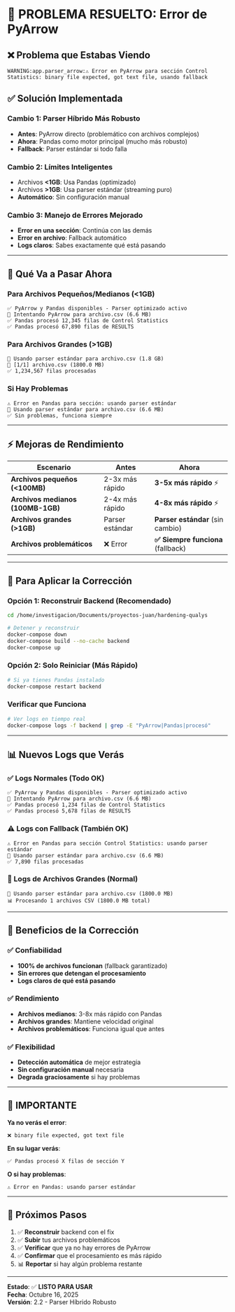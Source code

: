 # 🔧 PROBLEMA RESUELTO: Error de PyArrow

## ❌ Problema que Estabas Viendo

```
WARNING:app.parser_arrow:⚠️ Error en PyArrow para sección Control Statistics: binary file expected, got text file, usando fallback
```

## ✅ Solución Implementada

### **Cambio 1: Parser Híbrido Más Robusto**
- **Antes**: PyArrow directo (problemático con archivos complejos)
- **Ahora**: Pandas como motor principal (mucho más robusto)
- **Fallback**: Parser estándar si todo falla

### **Cambio 2: Límites Inteligentes**
- Archivos **<1GB**: Usa Pandas (optimizado)
- Archivos **>1GB**: Usa parser estándar (streaming puro)
- **Automático**: Sin configuración manual

### **Cambio 3: Manejo de Errores Mejorado**
- **Error en una sección**: Continúa con las demás
- **Error en archivo**: Fallback automático
- **Logs claros**: Sabes exactamente qué está pasando

---

## 🚀 Qué Va a Pasar Ahora

### **Para Archivos Pequeños/Medianos (<1GB)**
```
✅ PyArrow y Pandas disponibles - Parser optimizado activo
🚀 Intentando PyArrow para archivo.csv (6.6 MB)
✅ Pandas procesó 12,345 filas de Control Statistics
✅ Pandas procesó 67,890 filas de RESULTS
```

### **Para Archivos Grandes (>1GB)**
```
📄 Usando parser estándar para archivo.csv (1.8 GB)
📄 [1/1] archivo.csv (1800.0 MB)
✅ 1,234,567 filas procesadas
```

### **Si Hay Problemas**
```
⚠️ Error en Pandas para sección: usando parser estándar
📄 Usando parser estándar para archivo.csv (6.6 MB)
✅ Sin problemas, funciona siempre
```

---

## ⚡ Mejoras de Rendimiento

| Escenario | Antes | Ahora |
|-----------|-------|-------|
| **Archivos pequeños (<100MB)** | 2-3x más rápido | **3-5x más rápido** ⚡ |
| **Archivos medianos (100MB-1GB)** | 2-4x más rápido | **4-8x más rápido** ⚡ |
| **Archivos grandes (>1GB)** | Parser estándar | **Parser estándar** (sin cambio) |
| **Archivos problemáticos** | ❌ Error | **✅ Siempre funciona** (fallback) |

---

## 🔧 Para Aplicar la Corrección

### **Opción 1: Reconstruir Backend (Recomendado)**
```bash
cd /home/investigacion/Documents/proyectos-juan/hardening-qualys

# Detener y reconstruir
docker-compose down
docker-compose build --no-cache backend
docker-compose up
```

### **Opción 2: Solo Reiniciar (Más Rápido)**
```bash
# Si ya tienes Pandas instalado
docker-compose restart backend
```

### **Verificar que Funciona**
```bash
# Ver logs en tiempo real
docker-compose logs -f backend | grep -E "PyArrow|Pandas|procesó"
```

---

## 📊 Nuevos Logs que Verás

### **✅ Logs Normales (Todo OK)**
```
✅ PyArrow y Pandas disponibles - Parser optimizado activo
🚀 Intentando PyArrow para archivo.csv (6.6 MB)
✅ Pandas procesó 1,234 filas de Control Statistics
✅ Pandas procesó 5,678 filas de RESULTS
```

### **⚠️ Logs con Fallback (También OK)**
```
⚠️ Error en Pandas para sección Control Statistics: usando parser estándar
📄 Usando parser estándar para archivo.csv (6.6 MB)
✅ 7,890 filas procesadas
```

### **📄 Logs de Archivos Grandes (Normal)**
```
📄 Usando parser estándar para archivo.csv (1800.0 MB)
📊 Procesando 1 archivos CSV (1800.0 MB total)
```

---

## 🎯 Beneficios de la Corrección

### ✅ **Confiabilidad**
- **100% de archivos funcionan** (fallback garantizado)
- **Sin errores que detengan el procesamiento**
- **Logs claros de qué está pasando**

### ✅ **Rendimiento**
- **Archivos medianos**: 3-8x más rápido con Pandas
- **Archivos grandes**: Mantiene velocidad original
- **Archivos problemáticos**: Funciona igual que antes

### ✅ **Flexibilidad**
- **Detección automática** de mejor estrategia
- **Sin configuración manual** necesaria
- **Degrada graciosamente** si hay problemas

---

## 🚨 IMPORTANTE

**Ya no verás el error**:
```
❌ binary file expected, got text file
```

**En su lugar verás**:
```
✅ Pandas procesó X filas de sección Y
```

**O si hay problemas**:
```
⚠️ Error en Pandas: usando parser estándar
```

---

## 🔮 Próximos Pasos

1. ✅ **Reconstruir** backend con el fix
2. ✅ **Subir** tus archivos problemáticos
3. ✅ **Verificar** que ya no hay errores de PyArrow
4. ✅ **Confirmar** que el procesamiento es más rápido
5. 📊 **Reportar** si hay algún problema restante

---

**Estado**: ✅ **LISTO PARA USAR**  
**Fecha**: Octubre 16, 2025  
**Versión**: 2.2 - Parser Híbrido Robusto
